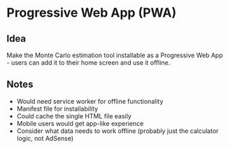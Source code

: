 # Progressive Web App (PWA)

## Idea

Make the Monte Carlo estimation tool installable as a Progressive Web App - users can add it to their home screen and use it offline.

## Notes

- Would need service worker for offline functionality
- Manifest file for installability
- Could cache the single HTML file easily
- Mobile users would get app-like experience
- Consider what data needs to work offline (probably just the calculator logic, not AdSense)
